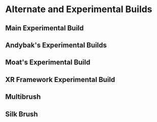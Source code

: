 # Alternate and Experimental Builds

## Main Experimental Build

## Andybak's Experimental Builds

## Moat's Experimental Build

## XR Framework Experimental Build

## Multibrush

## Silk Brush



